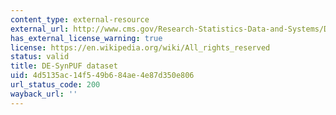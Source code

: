 ```yaml
---
content_type: external-resource
external_url: http://www.cms.gov/Research-Statistics-Data-and-Systems/Downloadable-Public-Use-Files/SynPUFs/DE_Syn_PUF.html
has_external_license_warning: true
license: https://en.wikipedia.org/wiki/All_rights_reserved
status: valid
title: DE-SynPUF dataset
uid: 4d5135ac-14f5-49b6-84ae-4e87d350e806
url_status_code: 200
wayback_url: ''
---
```


